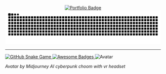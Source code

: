 <div>
  <div align="center">
    <a href="https://ffarps.github.io/" target="_blank">
      <img src="https://img.shields.io/badge/Visit_My-Portfolio-000?style=for-the-badge&logo=hyper&logoColor=white" alt="Portfolio Badge"/>
    </a>

  <picture>
    <source media="(prefers-color-scheme: dark)" srcset="https://raw.githubusercontent.com/ffarps/ffarps/output/github-contribution-grid-snake-dark.svg">
    <source media="(prefers-color-scheme: light)" srcset="https://raw.githubusercontent.com/ffarps/ffarps/output/github-contribution-grid-snake.svg">
    <img alt="GitHub contribution grid snake animation" src="https://raw.githubusercontent.com/ffarps/ffarps/output/github-contribution-grid-snake.svg">
  </picture>
  </div>

  ---
  <a href="https://github.com/Platane/snk" target="_blank">
    <img src="https://img.shields.io/badge/Snake-100000?style=for-the-badge&logo=github&logoColor=white" alt="GitHub Snake Game"/>
  </a>
  
  <a href="https://github.com/Envoy-VC/awesome-badges#contents" target="_blank">
     <img src="https://img.shields.io/badge/Awesome_Badges-100000?style=for-the-badge&logo=github&logoColor=white" alt="Awesome Badges"/>
  </a>
  
  <img src="https://img.shields.io/badge/Avatar by Midjourney AI cyberpunk choom with vr headset-100000?style=for-the-badge&logo=hyper&logoColor=white" alt="Avatar"/>
  
  <em>Avatar by Midjourney AI cyberpunk choom with vr headset</em>
</div>

